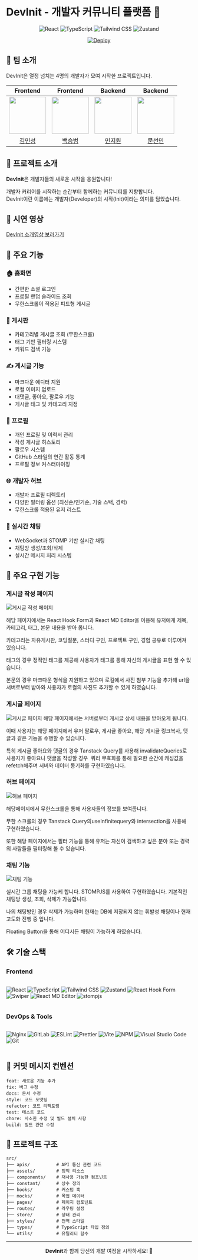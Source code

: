 # DevInit - 개발자 커뮤니티 플랫폼 🚀

<div align="center">

![React](https://img.shields.io/badge/React-20232A?style=for-the-badge&logo=react&logoColor=61DAFB)
![TypeScript](https://img.shields.io/badge/TypeScript-007ACC?style=for-the-badge&logo=typescript&logoColor=white)
![Tailwind CSS](https://img.shields.io/badge/Tailwind_CSS-38B2AC?style=for-the-badge&logo=tailwind-css&logoColor=white)
![Zustand](https://img.shields.io/badge/Zustand-000000?style=for-the-badge&logo=npm&logoColor=white)

[![Deploy](https://img.shields.io/badge/DevInit-배포_링크-4285F4?style=for-the-badge&logo=google-chrome&logoColor=white)](http://34.64.72.48/)

</div>

## 👥 팀 소개
DevInit은 열정 넘치는 4명의 개발자가 모여 시작한 프로젝트입니다.

|Frontend|Frontend|Backend|Backend|
|:------:|:------:|:------:|:------:|
|[<img src="https://avatars.githubusercontent.com/u/78842816?v=4" width="100px">](https://github.com/min-s9709)|[<img src="https://avatars.githubusercontent.com/u/74394824?v=4" width="100px">](https://github.com/seung365)|[<img src="https://avatars.githubusercontent.com/u/49359846?v=4" width="100px">](https://github.com/jiwon2030)|[<img src="https://avatars.githubusercontent.com/u/77718648?v=4" width="100px">](https://github.com/moonsunmean)|
|[김민성](https://github.com/min-s9709)|[백승범](https://github.com/seung365)|[민지원](https://github.com/jiwon2030)|[문선민](https://github.com/moonsunmean)|

## 📌 프로젝트 소개

**DevInit**은 개발자들의 새로운 시작을 응원합니다!

개발자 커리어를 시작하는 순간부터 함께하는 커뮤니티를 지향합니다. <br>
DevInit이란 이름에는 개발자(Developer)의 시작(Init)이라는 의미를 담았습니다.

## 🎥 시연 영상
[DevInit 소개영상 보러가기](https://www.youtube.com/watch?v=Q522KXwnJ3I)

## 🎯 주요 기능

### 🏠 홈화면

- 간편한 소셜 로그인
- 프로필 랜덤 슬라이드 조회
- 무한스크롤이 적용된 피드형 게시글

### 📝 게시판

- 카테고리별 게시글 조회 (무한스크롤)
- 태그 기반 필터링 시스템
- 키워드 검색 기능

### ✍️ 게시글 기능

- 마크다운 에디터 지원
- 로컬 이미지 업로드
- 대댓글, 좋아요, 팔로우 기능
- 게시글 태그 및 카테고리 지정

### 👤 프로필

- 개인 프로필 및 이력서 관리
- 작성 게시글 히스토리
- 팔로우 시스템
- GitHub 스타일의 연간 활동 통계
- 프로필 정보 커스터마이징

### 🌐 개발자 허브

- 개발자 프로필 디렉토리
- 다양한 필터링 옵션 (최신순/인기순, 기술 스택, 경력)
- 무한스크롤 적용된 유저 리스트

### 💬 실시간 채팅

- WebSocket과 STOMP 기반 실시간 채팅
- 채팅방 생성/조회/삭제
- 실시간 메시지 처리 시스템

## 💪 주요 구현 기능

### 게시글 작성 페이지
![게시글 작성 페이지](/src/assets/docs_images/image1.svg)

해당 페이지에서는 React Hook Form과 React MD Editor을 이용해 유저에게 제목, 
카테고리, 태그, 본문 내용을 받아 옵니다.

카테고리는 자유게시판, 코딩질문, 스터디 구인, 프로젝트 구인, 경험 공유로 이루어져 있습니다.

태그의 경우 정적인 태그를 제공해 사용자가 
태그를 통해 자신의 게시글을 표현 할 수 있습니다.

본문의 경우 마크다운 형식을 지원하고 있으며 로컬에서 사진 첨부 기능을 추가해 url을 서버로부터 받아와 사용자가 로컬의 사진도 추가할 수 있게 하였습니다.

### 게시글 페이지
![게시글 페이지](/src/assets/docs_images//image2.svg)
해당 페이지에서는 서버로부터 게시글 상세 내용을 받아오게 됩니다. 

이때 사용자는 해당 페이지에서 유저 팔로우, 게시글 좋아요, 해당 게시글 링크복사, 댓글과 같은 기능을 수행할 수 있습니다. 

특히 게시글 좋아요와 댓글의 경우 Tanstack Query를 사용해 invalidateQueries로 
사용자가 좋아요나 댓글을 작성할 경우 
쿼리 무효화를 통해 필요한 순간에 캐싱값을 refetch해주며 서버와 데이터 동기화를 구현하였습니다.

### 허브 페이지
![허브 페이지](/src/assets/docs_images/image3.svg)

해당페이지에서 무한스크롤을 통해 사용자들의 정보를 보여줍니다.

무한 스크롤의 경우 Tanstack Query의useInfinitequery와 intersection을 사용해 구현하였습니다. 

또한 해당 페이지에서는 필터 기능을 통해 
유저는 자신이 검색하고 싶은 분야 또는 경력의 사람들을 필터링해 볼 수 있습니다.  

### 채팅 기능
![채팅 기능](/src/assets/docs_images/image4.svg)

실시간 그룹 채팅을 가능케 합니다.
STOMPJS를 사용하여 구현하였습니다.
기본적인 채팅방 생성, 조회, 삭제가 가능합니다.

나의 채팅방인 경우 삭제가 가능하며 현재는 DB에 저장되지 않는 휘발성 채팅이나 현재 고도화 진행 중 입니다.

Floating Button을 통해 어디서든 채팅이 가능하게 하였습니다.

## 🛠 기술 스택

### Frontend

<div style="display: flex; flex-wrap: wrap; gap: 10px;">

![React](https://img.shields.io/badge/React-20232A?style=for-the-badge&logo=react&logoColor=61DAFB)
![TypeScript](https://img.shields.io/badge/TypeScript-007ACC?style=for-the-badge&logo=typescript&logoColor=white)
![Tailwind CSS](https://img.shields.io/badge/Tailwind_CSS-38B2AC?style=for-the-badge&logo=tailwind-css&logoColor=white)
![Zustand](https://img.shields.io/badge/Zustand-000000?style=for-the-badge&logo=npm&logoColor=white)
![React Hook Form](https://img.shields.io/badge/React_Hook_Form-EC5990?style=for-the-badge&logo=react&logoColor=white)
![Swiper](https://img.shields.io/badge/Swiper-6332F6?style=for-the-badge&logo=swiper&logoColor=white)
![ React MD Editor](https://img.shields.io/badge/React_MD_Editor-000000?style=for-the-badge&logo=markdown&logoColor=white)
![stompjs](https://img.shields.io/badge/stompjs-010101?style=for-the-badge&logo=socket.io&logoColor=white)

</div>


### DevOps & Tools

<div style="display: flex; flex-wrap: wrap; gap: 10px;">

![Nginx](https://img.shields.io/badge/Nginx-009639?style=for-the-badge&logo=nginx&logoColor=white)
![GitLab](https://img.shields.io/badge/GitLab-330F63?style=for-the-badge&logo=gitlab&logoColor=white)
![ESLint](https://img.shields.io/badge/ESLint-4B32C3?style=for-the-badge&logo=eslint&logoColor=white)
![Prettier](https://img.shields.io/badge/Prettier-F7B93E?style=for-the-badge&logo=prettier&logoColor=black)
![Vite](https://img.shields.io/badge/Vite-646CFF?style=for-the-badge&logo=vite&logoColor=white)
![NPM](https://img.shields.io/badge/npm-CB3837?style=for-the-badge&logo=npm&logoColor=white)
![Visual Studio Code](https://img.shields.io/badge/VS_Code-0078D4?style=for-the-badge&logo=visual-studio-code&logoColor=white)
![Git](https://img.shields.io/badge/Git-F05032?style=for-the-badge&logo=git&logoColor=white)

</div>



## 📝 커밋 메시지 컨벤션
```
feat: 새로운 기능 추가
fix: 버그 수정
docs: 문서 수정
style: 코드 포맷팅
refactor: 코드 리팩토링
test: 테스트 코드
chore: 사소한 수정 및 빌드 설치 사항
build: 빌드 관련 수정
```

## 📁 프로젝트 구조

```
src/
├── apis/          # API 통신 관련 코드
├── assets/        # 정적 리소스
├── components/    # 재사용 가능한 컴포넌트
├── constant/      # 상수 정의
├── hooks/         # 커스텀 훅
├── mocks/         # 목업 데이터
├── pages/         # 페이지 컴포넌트
├── routes/        # 라우팅 설정
├── store/         # 상태 관리
├── styles/        # 전역 스타일
├── types/         # TypeScript 타입 정의
└── utils/         # 유틸리티 함수
```

---
<div align="center">
  
**DevInit**과 함께 당신의 개발 여정을 시작하세요! 🚀

</div>